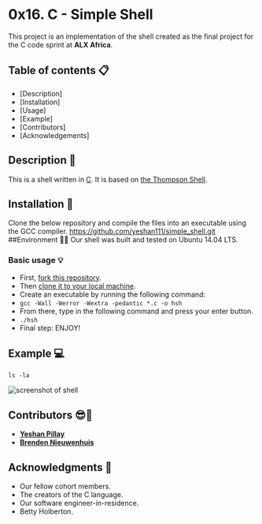 # 0x16. C - Simple Shell
This project is an implementation of the shell created as the final project for the C code sprint at **ALX Africa**.

## Table of contents :clipboard:
- [Description]
- [Installation]
- [Usage]
- [Example]
- [Contributors]
- [Acknowledgements]
## Description :e-mail:
This is a shell written in [C](https://en.wikipedia.org/wiki/C_(programming_language)).
It is based on [the Thompson Shell](https://en.wikipedia.org/wiki/Thompson_shell).
## Installation :wrench:
Clone the below repository and compile the files into an executable using the GCC compiler.
https://github.com/yeshan111/simple_shell.git
##Environment :evergreen_tree::evergreen_tree:
Our shell was built and tested on  Ubuntu 14.04 LTS.
### Basic usage :bulb:
- First, [fork this repository](https://docs.github.com/en/github/getting-started-with-github/fork-a-repo).
- Then [clone it to your local machine](https://docs.github.com/en/github/creating-cloning-and-archiving-repositories/cloning-a-repository).
- Create an executable by running the following command:
- `gcc -Wall -Werror -Wextra -pedantic *.c -o hsh`
- From there, type in the following command and press your enter button.
- `./hsh`
- Final step: ENJOY!
## Example :computer:
```
ls -la
```
![screenshot of shell](https://user-images.githubusercontent.com/30075600/114757753-e50c2180-9d64-11eb-95ea-fb9bba776c8c.png)
## Contributors :sunglasses::muscle:
* [**Yeshan Pillay**](https://github.com/yeshan111)
* [**Brenden Nieuwenhuis**](https://github.com/e46m54)
## Acknowledgments :pray:
- Our fellow cohort members.
- The creators of the C language.
- Our software engineer-in-residence.
- Betty Holberton.
